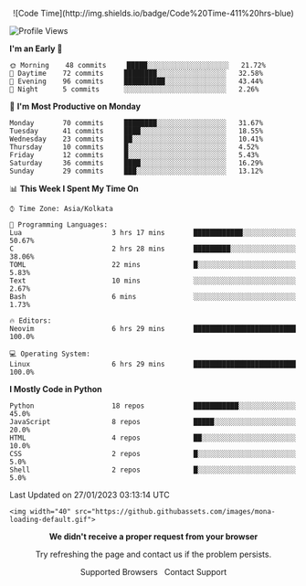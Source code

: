 <p align="center">
	<!--START_SECTION:waka-->
![Code Time](http://img.shields.io/badge/Code%20Time-411%20hrs-blue)

![Profile Views](http://img.shields.io/badge/Profile%20Views-17-blue)

**I'm an Early 🐤** 

```text
🌞 Morning    48 commits     █████░░░░░░░░░░░░░░░░░░░░   21.72% 
🌆 Daytime    72 commits     ████████░░░░░░░░░░░░░░░░░   32.58% 
🌃 Evening    96 commits     ██████████░░░░░░░░░░░░░░░   43.44% 
🌙 Night      5 commits      ░░░░░░░░░░░░░░░░░░░░░░░░░   2.26%

```
📅 **I'm Most Productive on Monday** 

```text
Monday       70 commits     ████████░░░░░░░░░░░░░░░░░   31.67% 
Tuesday      41 commits     ████░░░░░░░░░░░░░░░░░░░░░   18.55% 
Wednesday    23 commits     ██░░░░░░░░░░░░░░░░░░░░░░░   10.41% 
Thursday     10 commits     █░░░░░░░░░░░░░░░░░░░░░░░░   4.52% 
Friday       12 commits     █░░░░░░░░░░░░░░░░░░░░░░░░   5.43% 
Saturday     36 commits     ████░░░░░░░░░░░░░░░░░░░░░   16.29% 
Sunday       29 commits     ███░░░░░░░░░░░░░░░░░░░░░░   13.12%

```


📊 **This Week I Spent My Time On** 

```text
⌚︎ Time Zone: Asia/Kolkata

💬 Programming Languages: 
Lua                      3 hrs 17 mins       ████████████░░░░░░░░░░░░░   50.67% 
C                        2 hrs 28 mins       █████████░░░░░░░░░░░░░░░░   38.06% 
TOML                     22 mins             █░░░░░░░░░░░░░░░░░░░░░░░░   5.83% 
Text                     10 mins             ░░░░░░░░░░░░░░░░░░░░░░░░░   2.67% 
Bash                     6 mins              ░░░░░░░░░░░░░░░░░░░░░░░░░   1.73%

🔥 Editors: 
Neovim                   6 hrs 29 mins       █████████████████████████   100.0%

💻 Operating System: 
Linux                    6 hrs 29 mins       █████████████████████████   100.0%

```

**I Mostly Code in Python** 

```text
Python                   18 repos            ███████████░░░░░░░░░░░░░░   45.0% 
JavaScript               8 repos             █████░░░░░░░░░░░░░░░░░░░░   20.0% 
HTML                     4 repos             ██░░░░░░░░░░░░░░░░░░░░░░░   10.0% 
CSS                      2 repos             █░░░░░░░░░░░░░░░░░░░░░░░░   5.0% 
Shell                    2 repos             █░░░░░░░░░░░░░░░░░░░░░░░░   5.0%

```



 Last Updated on 27/01/2023 03:13:14 UTC
<!--END_SECTION:waka-->
	<img width="40" src="https://github.githubassets.com/images/mona-loading-default.gif">
<p align="center"><strong>We didn't receive a proper request from your browser</strong></p>
<p align="center">Try refreshing the page and contact us if the problem persists.</p>
<p align="center">
	<a style="text-decoration:none" href="https://docs.github.com/en/get-started/using-github/supported-browsers">Supported Browsers</a>&nbsp;&nbsp;
	<a style="text-decoration:none" href="https://github.com/contact">Contact Support</a>
</p>
</p>
